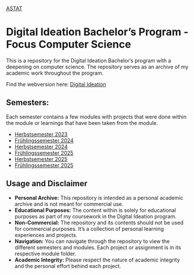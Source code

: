 
[ASTAT](https://justraika.github.io/Digital-Ideation/static-wiki/Astat.html)

# Digital Ideation Bachelor’s Program - Focus Computer Science
This is a repository for the Digital Ideation Bachelor’s program with a deepening on computer science. 
The repository serves as an archive of my academic work throughout the program.

Find the webversion here: [Digital Ideation](https://justraika.github.io/Digital-Ideation/)

## Semesters:
Each semester contains a few modules with projects that were done within the module or learnings that have been taken from the module.

* [Herbstsemester 2023](https://github.com/JustRaika/Digital-Ideation/wiki/Herbstsemester-2023)
* [Frühlingssemester 2024](https://github.com/JustRaika/Digital-Ideation/wiki/Fr%C3%BChlingssemester-2024)
* [Herbstsemester 2024](https://github.com/JustRaika/Digital-Ideation/wiki/Herbstsemester-2024)
* [Frühlingssemester 2025](https://github.com/JustRaika/Digital-Ideation/wiki/Fr%C3%BChlingssemester-2025)
* [Herbstsemester 2025]()
* [Frühlingssemester 2025]()


## Usage and Disclaimer
* **Personal Archive:** This repository is intended as a personal academic archive and is not meant for commercial use.
* **Educational Purposes:** The content within is solely for educational purposes as part of my coursework in the Digital Ideation program.
* **Non-Commercial:** The repository and its contents should not be used for commercial purposes. It’s a collection of personal learning experiences and projects.
* **Navigation:** You can navigate through the repository to view the different semesters and modules. Each project or assignment is in its respective module folder.
* **Academic Integrity:** Please respect the nature of academic integrity and the personal effort behind each project.